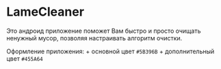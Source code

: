 # LameCleaner

Это андроид приложение поможет Вам быстро и просто очищать ненужный мусор, позволяя настраивать алгоритм очистки.

Оформление приложения:
    + основной цвет `#5B396B`
    + дополнительный цвет `#455A64`
